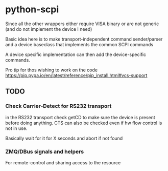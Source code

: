 python-scpi
===========

Since all the other wrappers either require VISA binary or are not generic (and do not implement the device I need)

Basic idea here is to make transport-independent command sender/parser and a device baseclass that implements the common SCPI commands

A device specific implementation can then add the device-specific commands.

Pro tip for thos wishing to work on the code <https://pip.pypa.io/en/latest/reference/pip_install.html#vcs-support>

## TODO

### Check Carrier-Detect for RS232 transport

in the RS232 transport check getCD to make sure the device is present before doing anything.
CTS can also be checked even if hw flow control is not in use.

Basically wait for it for X seconds and abort if not found

### ZMQ/DBus signals and helpers

For remote-control and sharing access to the resource

